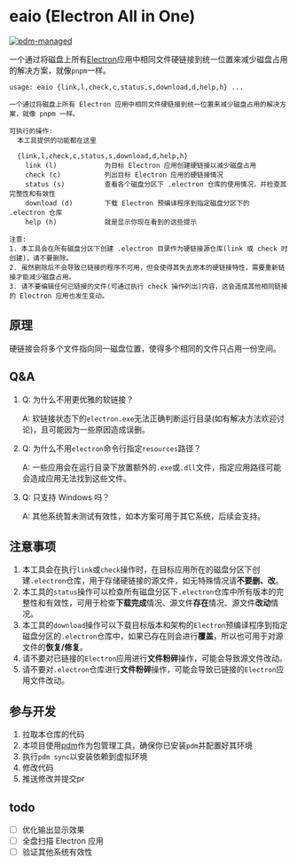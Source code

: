 # eaio (Electron All in One)

[![pdm-managed](https://img.shields.io/badge/pdm-managed-blueviolet)](https://pdm.fming.dev)

一个通过将磁盘上所有[Electron](https://github.com/electron/electron)应用中相同文件硬链接到统一位置来减少磁盘占用的解决方案，就像`pnpm`一样。

```text
usage: eaio {link,l,check,c,status,s,download,d,help,h} ...

一个通过将磁盘上所有 Electron 应用中相同文件硬链接到统一位置来减少磁盘占用的解决方案，就像 pnpm 一样。

可执行的操作:
  本工具提供的功能都在这里

  {link,l,check,c,status,s,download,d,help,h}
    link (l)            为目标 Electron 应用创建硬链接以减少磁盘占用
    check (c)           列出目标 Electron 应用的硬链接情况
    status (s)          查看各个磁盘分区下 .electron 仓库的使用情况，并检查其完整性和有效性
    download (d)        下载 Electron 预编译程序到指定磁盘分区下的 .electron 仓库
    help (h)            就是显示你现在看到的这些提示

注意:
1. 本工具会在所有磁盘分区下创建 .electron 目录作为硬链接源仓库(link 或 check 时创建)，请不要删除。
2. 虽然删除后不会导致已链接的程序不可用，但会使得其失去原本的硬链接特性，需要重新链接才能减少磁盘占用。
3. 请不要编辑任何已链接的文件(可通过执行 check 操作列出)内容，这会造成其他相同链接的 Electron 应用也发生变动。
```

## 原理

硬链接会将多个文件指向同一磁盘位置，使得多个相同的文件只占用一份空间。

## Q&A

1. Q: 为什么不用更优雅的软链接？

   A: 软链接状态下的`electron.exe`无法正确判断运行目录(如有解决方法欢迎讨论)，且可能因为一些原因造成误删。
2. Q: 为什么不用`electron`命令行指定`resources`路径？

   A: 一些应用会在运行目录下放置额外的`.exe`或`.dll`文件，指定应用路径可能会造成应用无法找到这些文件。
3. Q: 只支持 Windows 吗？

   A: 其他系统暂未测试有效性，如本方案可用于其它系统，后续会支持。

## 注意事项

1. 本工具会在执行`link`或`check`操作时，在目标应用所在的磁盘分区下创建`.electron`仓库，用于存储硬链接的源文件，如无特殊情况请**不要删、改**。
2. 本工具的`status`操作可以检查所有磁盘分区下`.electron`仓库中所有版本的完整性和有效性，可用于检查**下载完成**情况、源文件**存在**情况、源文件**改动**情况。
3. 本工具的`download`操作可以下载目标版本和架构的`Electron`预编译程序到指定磁盘分区的`.electron`仓库中，如果已存在则会进行**覆盖**，所以也可用于对源文件的**恢复/修复**。
4. 请不要对已链接的`Electron`应用进行**文件粉碎**操作，可能会导致源文件改动。
5. 请不要对`.electron`仓库进行**文件粉碎**操作，可能会导致已链接的`Electron`应用文件改动。

## 参与开发

1. 拉取本仓库的代码
2. 本项目使用[pdm](https://github.com/pdm-project/pdm)作为包管理工具，确保你已安装`pdm`并配置好其环境
3. 执行`pdm sync`以安装依赖到虚拟环境
4. 修改代码
5. 推送修改并提交pr

## todo

- [ ] 优化输出显示效果
- [ ] 全盘扫描 Electron 应用
- [ ] 验证其他系统有效性
